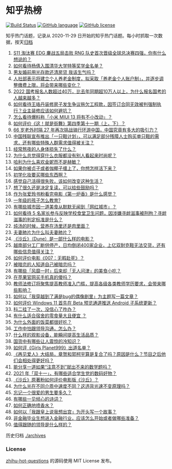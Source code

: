 # 知乎热榜
[![Build Status](https://github.com/ToWeLong/zhihu-hot-questions/workflows/CI/badge.svg)](https://github.com/ToWeLong/zhihu-hot-questions/actions)
[![GitHub language](https://img.shields.io/badge/language-golang-orange.svg)](https://golang.org/)
[![GitHub license](https://img.shields.io/github/license/ToWeLong/zhihu-hot-questions)](https://github.com/ToWeLong/zhihu-hot-questions/blob/main/LICENSE)

知乎热门话题，记录从 2020-11-29 日开始的知乎热门话题。每小时抓取一次数据，按天[归档](./archives)

<!-- BEGIN -->

1. [S11 淘汰赛 EDG 鏖战五局击败 RNG 队史首次晋级全球总决赛四强，你有什么想说的？](https://www.zhihu.com/question/494126934)
1. [如何看待杨倩入围清华大学特等奖学金名单？](https://www.zhihu.com/question/493568449)
1. [男友婚前用光存款还清房贷 我该生气吗？](https://www.zhihu.com/question/493663660)
1. [人社部表示将建立个人养老金制度，拟采取「养老金个人账户制」，并逐步调整缴费上限，将会带来哪些变化？](https://www.zhihu.com/question/493885817)
1. [2022 国考报名人数超过40万，比去年同期超10万人以上，为什么报名国考的人越来越多？](https://www.zhihu.com/question/493726642)
1. [如何看待王珞丹装修房子发生争议拖欠工程款，因签订合同无效被判强制执行？业主装修应该如何避坑？](https://www.zhihu.com/question/493850237)
1. [怎么看待爆料称「小米 MIUI 13 将有不小改动」？](https://www.zhihu.com/question/493035371)
1. [如何评价《这！就是街舞》第四季第十一期（上，下）？](https://www.zhihu.com/question/493796892)
1. [66 岁老外时隔 27 年再次挑战骑行环游中国，中国究竟有多大的吸引力？](https://www.zhihu.com/question/493935287)
1. [中国残联宣布推出「一只鞋计划」，可以满足部分残障人士购买单只鞋的需求，还有哪些特殊人群需求值得被关注？](https://www.zhihu.com/question/493918143)
1. [经常熬夜的人身体损失了什么？](https://www.zhihu.com/question/57235424)
1. [为什么总觉得穿什么衣服都没有别人看起来时尚呢？](https://www.zhihu.com/question/313370490)
1. [哈利为什么喜欢金妮而不是赫敏？](https://www.zhihu.com/question/469844919)
1. [如果你被贞子或者伽椰子缠上了，你想怎样活下来？](https://www.zhihu.com/question/319088455)
1. [初学化妆要买哪些东西啊？](https://www.zhihu.com/question/313413977)
1. [感觉自己活得很失败，该如何改变这种生活？](https://www.zhihu.com/question/483876095)
1. [想了很久还是决定复读，可以给些鼓励吗？](https://www.zhihu.com/question/492095323)
1. [作为张爱玲书粉看完电影《第一炉香》是什么感觉？](https://www.zhihu.com/question/493796931)
1. [一年级的孩子怎么教育?](https://www.zhihu.com/question/486621665)
1. [有哪些城市因一道美食从默默无闻到「网红城市」？](https://www.zhihu.com/question/493094173)
1. [如何看待 5 名家长参与反映学校食堂卫生问题，因涉嫌寻衅滋事被刑拘？寻衅滋事的判定标准是什么？](https://www.zhihu.com/question/494000746)
1. [炖汤的时候，营养在汤里还是肉里面？](https://www.zhihu.com/question/492985659)
1. [夫妻肺片为什么叫夫妻肺片？](https://www.zhihu.com/question/19977059)
1. [《沙丘》（Dune）是一部什么样的电影？](https://www.zhihu.com/question/419746353)
1. [越南部分工厂断供停产，日均倒闭400家企业，上亿双耐克鞋无法交货，还有哪些信息值得关注？](https://www.zhihu.com/question/493068612)
1. [如何评价电影《007：无暇赴死》？](https://www.zhihu.com/question/384477132)
1. [被暗恋的人知道自己被暗恋吗？](https://www.zhihu.com/question/434616658)
1. [有哪些「风靡一时」后来却「无人问津」的美食小吃？](https://www.zhihu.com/question/493268083)
1. [在苹果官网买手机真的傻吗？](https://www.zhihu.com/question/447287590)
1. [教师法修订将聚焦提高教师准入门槛，提高各级各类教师学历要求，会带来哪些影响？](https://www.zhihu.com/question/493734927)
1. [如何以「我穿越到了满是bug的偶像剧里」为主题写一篇文章？](https://www.zhihu.com/question/488626318)
1. [如何评价 Windows 11 首先在 Beta 预览通道推送 Android 子系统更新？](https://www.zhihu.com/question/493611938)
1. [科二挂了一次，没信心了咋办？](https://www.zhihu.com/question/477867543)
1. [有什么适合宿舍的零食量大且便宜 ？](https://www.zhihu.com/question/391331716)
1. [为什么外面的饭菜都很好吃？](https://www.zhihu.com/question/487776492)
1. [工作中怕跟领导沟通，怎么办？](https://www.zhihu.com/question/493202094)
1. [什么样的观影设备，能瞬间提高生活品质？](https://www.zhihu.com/question/494059611)
1. [国货中有哪些让人震惊的冷知识？](https://www.zhihu.com/question/483688392)
1. [如何评《Girls Planet999》出道名单？](https://www.zhihu.com/question/493968204)
1. [《再见爱人》大结局，章贺和郭柯宇算是复合了吗？原因是什么？节目之后他们会相处得更好吗？](https://www.zhihu.com/question/493473600)
1. [能分享一道如果“注意不到”就出不来的数学题吗？](https://www.zhihu.com/question/491927339)
1. [2021 年「双十一」，有哪些适合学生党的数码好物？](https://www.zhihu.com/question/493682027)
1. [《沙丘》原著粉如何评价电影版《沙丘》？](https://www.zhihu.com/question/493552121)
1. [为什么光在不同介质中速度不同？这违背光速不变原理吗？](https://www.zhihu.com/question/479913852)
1. [忘记一个很爱的男生要多久？](https://www.zhihu.com/question/493532612)
1. [有哪些一见倾心的诗词？](https://www.zhihu.com/question/397982949)
1. [如何正确地喷香水？](https://www.zhihu.com/question/50185449)
1. [如何以「我跟皇上说我想出宫」为开头写一个故事？](https://www.zhihu.com/question/430043059)
1. [非金融毕业生想进入金融行业，应该怎么开始或者做哪些准备？](https://www.zhihu.com/question/34945971)
1. [值得跟随的领导是什么样的？](https://www.zhihu.com/question/491924885)

<!-- END -->

历史归档 [./archives](./archives)


### License
[zhihu-hot-questions](https://github.com/towelong/zhihu-hot-questions) 的源码使用 MIT License 发布。